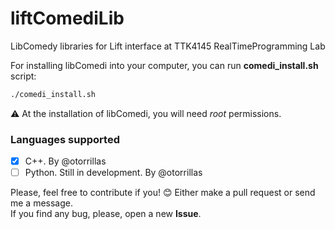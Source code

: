 liftComediLib
====
LibComedy libraries for Lift interface at TTK4145 RealTimeProgramming Lab

For installing libComedi into your computer, you can run **comedi_install.sh** script:

```bash
./comedi_install.sh
```

:warning: At the installation of libComedi, you will need *root* permissions.

### Languages supported

- [x] C++. 
        By @otorrillas
- [ ] Python. 
        Still in development.
        By @otorrillas

Please, feel free to contribute if you! :blush:
Either make a pull request or send me a message.  
If you find any bug, please, open a new **Issue**.
